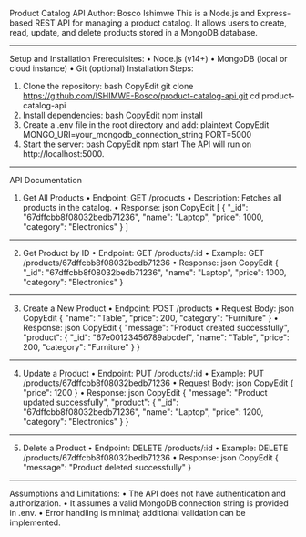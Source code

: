 Product Catalog API
Author: Bosco Ishimwe
This is a Node.js and Express-based REST API for managing a product catalog. It allows users to create, read, update, and delete products stored in a MongoDB database.
________________________________________
Setup and Installation
Prerequisites:
•	Node.js (v14+)
•	MongoDB (local or cloud instance)
•	Git (optional)
Installation Steps:
1.	Clone the repository:
bash
CopyEdit
git clone https://github.com/ISHIMWE-Bosco/product-catalog-api.git
cd product-catalog-api
2.	Install dependencies:
bash
CopyEdit
npm install
3.	Create a .env file in the root directory and add:
plaintext
CopyEdit
MONGO_URI=your_mongodb_connection_string
PORT=5000
4.	Start the server:
bash
CopyEdit
npm start
The API will run on http://localhost:5000.
________________________________________
API Documentation
1. Get All Products
•	Endpoint: GET /products
•	Description: Fetches all products in the catalog.
•	Response:
json
CopyEdit
[
  {
    "_id": "67dffcbb8f08032bedb71236",
    "name": "Laptop",
    "price": 1000,
    "category": "Electronics"
  }
]
________________________________________
2. Get Product by ID
•	Endpoint: GET /products/:id
•	Example: GET /products/67dffcbb8f08032bedb71236
•	Response:
json
CopyEdit
{
  "_id": "67dffcbb8f08032bedb71236",
  "name": "Laptop",
  "price": 1000,
  "category": "Electronics"
}
________________________________________
3. Create a New Product
•	Endpoint: POST /products
•	Request Body:
json
CopyEdit
{
  "name": "Table",
  "price": 200,
  "category": "Furniture"
}
•	Response:
json
CopyEdit
{
  "message": "Product created successfully",
  "product": {
    "_id": "67e00123456789abcdef",
    "name": "Table",
    "price": 200,
    "category": "Furniture"
  }
}
________________________________________
4. Update a Product
•	Endpoint: PUT /products/:id
•	Example: PUT /products/67dffcbb8f08032bedb71236
•	Request Body:
json
CopyEdit
{
  "price": 1200
}
•	Response:
json
CopyEdit
{
  "message": "Product updated successfully",
  "product": {
    "_id": "67dffcbb8f08032bedb71236",
    "name": "Laptop",
    "price": 1200,
    "category": "Electronics"
  }
}
________________________________________
5. Delete a Product
•	Endpoint: DELETE /products/:id
•	Example: DELETE /products/67dffcbb8f08032bedb71236
•	Response:
json
CopyEdit
{
  "message": "Product deleted successfully"
}
________________________________________
Assumptions and Limitations:
•	The API does not have authentication and authorization.
•	It assumes a valid MongoDB connection string is provided in .env.
•	Error handling is minimal; additional validation can be implemented.

